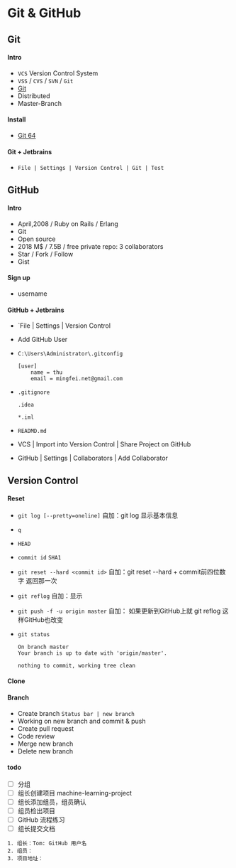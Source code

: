 # Git & GitHub

## Git

#### Intro
- `VCS` Version Control System
- `VSS` / `CVS` / `SVN` / `Git`
- [Git](https://git-scm.com/)
- Distributed
- Master-Branch

#### Install
- [Git 64](https://github.com/git-for-windows/git/releases/download/v2.22.0.windows.1/Git-2.22.0-64-bit.exe)

#### Git + Jetbrains
- `File | Settings | Version Control | Git | Test`

## GitHub

#### Intro
- April,2008 / Ruby on Rails / Erlang
- Git
- Open source
- 2018 M$ / 7.5B / free private repo: 3 collaborators
- Star / Fork / Follow
- Gist

#### Sign up
- username

#### GitHub + Jetbrains
- `File | Settings | Version Control
- Add GitHub User
- `C:\Users\Administrator\.gitconfig`

    ```
    [user]
        name = thu
        email = mingfei.net@gmail.com
    ```

- `.gitignore`
    ```
    .idea

    *.iml
    ```
- `READMD.md`    

- VCS | Import into Version Control | Share Project on GitHub

- GitHub | Settings | Collaborators | Add Collaborator

## Version Control

#### Reset
- `git log [--pretty=oneline]`      自加：git log 显示基本信息
- `q`
- `HEAD`
- `commit id` `SHA1`
- `git reset --hard <commit id>`    自加：git reset --hard + commit前四位数字 返回那一次
- `git reflog`       自加：显示
- `git push -f -u origin master`   自加： 如果更新到GitHub上就 git reflog 这样GitHub也改变
- `git status`

    ```
    On branch master
    Your branch is up to date with 'origin/master'.
    
    nothing to commit, working tree clean
    ```
#### Clone

#### Branch
- Create branch `Status bar | new branch`
- Working on new branch and commit & push
- Create pull request
- Code review
- Merge new branch
- Delete new branch

#### todo
- [ ] 分组
- [ ] 组长创建项目 machine-learning-project
- [ ] 组长添加组员，组员确认
- [ ] 组员检出项目
- [ ] GitHub 流程练习
- [ ] 组长提交文档

```
1. 组长：Tom: GitHub 用户名
2. 组员：
3. 项目地址：
```
